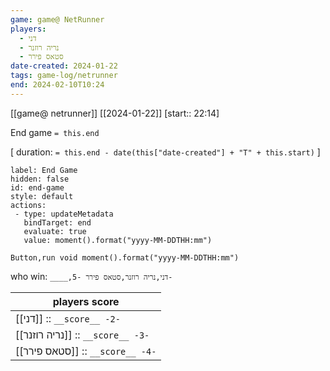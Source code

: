 ```yaml
---
game: game@ NetRunner
players:
  - דני
  - נריה רוזנר
  - סטאס פירר
date-created: 2024-01-22
tags: game-log/netrunner
end: 2024-02-10T10:24
---
```

[[game@  netrunner]] [[2024-01-22]] [start:: 22:14]  

End game `= this.end`
 
[ duration: `= this.end - date(this["date-created"] + "T" + this.start)` ]

 ```meta-bind-button
label: End Game
hidden: false
id: end-game
style: default
actions:
  - type: updateMetadata
    bindTarget: end
    evaluate: true
    value: moment().format("yyyy-MM-DDTHH:mm")
```

`Button,run void moment().format("yyyy-MM-DDTHH:mm")`

who win: `____,דני,נריה רוזנר,סטאס פירר -5-`

| players score |
|---|
| [[דני]] :: `__score__ -2-` | 
| [[נריה רוזנר]] :: `__score__ -3-` | 
| [[סטאס פירר]] :: `__score__ -4-` | 


